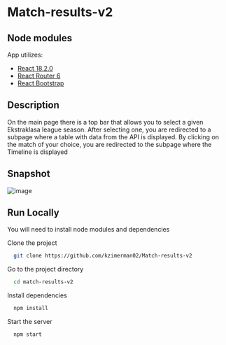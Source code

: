 # Match-results-v2

## Node modules
App utilizes:
 - [React 18.2.0](https://reactjs.org/)
 - [React Router 6](https://reactrouter.com/en/main)
 - [React Bootstrap](https://react-bootstrap.github.io/)


## Description

On the main page there is a top bar that allows you to select a given Ekstraklasa league season. After selecting one, you are redirected to a subpage where a table with data from the API is displayed. By clicking on the match of your choice, you are redirected to the subpage where the Timeline is displayed

## Snapshot
![image](https://user-images.githubusercontent.com/119981015/216394326-83cbdc00-9542-4cb4-8921-f6740edacea2.png)



## Run Locally
You will need to install node modules and dependencies

Clone the project

```bash
  git clone https://github.com/kzimerman02/Match-results-v2
```

Go to the project directory

```bash
  cd match-results-v2
```

Install dependencies

```bash
  npm install
```

Start the server

```bash
  npm start
```

